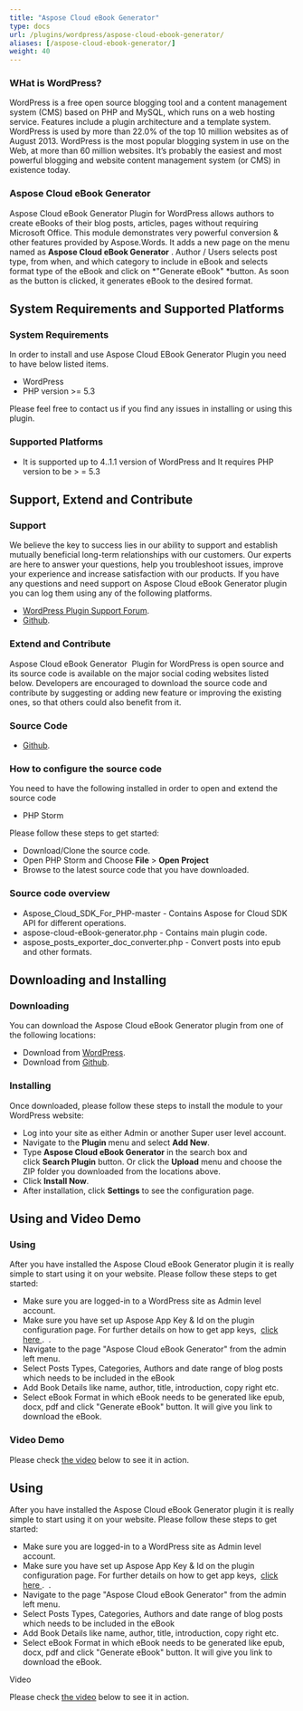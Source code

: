```yaml
---
title: "Aspose Cloud eBook Generator"
type: docs
url: /plugins/wordpress/aspose-cloud-ebook-generator/
aliases: [/aspose-cloud-ebook-generator/]
weight: 40
---
```


### WHat is WordPress?

WordPress is a free open source blogging tool and a content management system (CMS) based on PHP and MySQL, which runs on a web hosting service. Features include a plugin architecture and a template system. WordPress is used by more than 22.0% of the top 10 million websites as of August 2013. WordPress is the most popular blogging system in use on the Web, at more than 60 million websites. It’s probably the easiest and most powerful blogging and website content management system (or CMS) in existence today.

### Aspose Cloud eBook Generator

Aspose Cloud eBook Generator Plugin for WordPress allows authors to create eBooks of their blog posts, articles, pages without requiring Microsoft Office. This module demonstrates very powerful conversion & other features provided by Aspose.Words. It adds a new page on the menu named as **Aspose Cloud eBook Generator** . Author / Users selects post type, from when, and which category to include in eBook and selects format type of the eBook and click on \*"Generate eBook" \*button. As soon as the button is clicked, it generates eBook to the desired format.

## System Requirements and Supported Platforms

### System Requirements

In order to install and use Aspose Cloud EBook Generator Plugin you need to have below listed items.

- WordPress
- PHP version >= 5.3

Please feel free to contact us if you find any issues in installing or using this plugin.

### Supported Platforms

- It is supported up to 4..1.1 version of WordPress and It requires PHP version to be > = 5.3

## Support, Extend and Contribute

### Support

We believe the key to success lies in our ability to support and establish mutually beneficial long-term relationships with our customers. Our experts are here to answer your questions, help you troubleshoot issues, improve your experience and increase satisfaction with our products. If you have any questions and need support on Aspose Cloud eBook Generator plugin you can log them using any of the following platforms.

- [WordPress Plugin Support Forum](https://wordpress.org/support/plugin/aspose-cloud-ebook-generator).
- [Github](https://github.com/asposeforcloud/Aspose_Cloud_for_WordPress/issues).

### Extend and Contribute

Aspose Cloud eBook Generator  Plugin for WordPress is open source and its source code is available on the major social coding websites listed below. Developers are encouraged to download the source code and contribute by suggesting or adding new feature or improving the existing ones, so that others could also benefit from it.

### Source Code

- [Github](https://github.com/asposeforcloud/Aspose_Cloud_for_WordPress).

### How to configure the source code

You need to have the following installed in order to open and extend the source code

- PHP Storm

Please follow these steps to get started:

- Download/Clone the source code.
- Open PHP Storm and Choose **File** > **Open Project**
- Browse to the latest source code that you have downloaded.

### Source code overview

- Aspose_Cloud_SDK_For_PHP-master - Contains Aspose for Cloud SDK API for different operations.
- aspose-cloud-eBook-generator.php - Contains main plugin code.
- aspose_posts_exporter_doc_converter.php - Convert posts into epub and other formats.

## Downloading and Installing

### Downloading

You can download the Aspose Cloud eBook Generator plugin from one of the following locations:

- Download from [WordPress](https://wordpress.org/plugins/aspose-cloud-ebook-generator/).
- Download from [Github](https://github.com/asposeforcloud/Aspose_Cloud_for_WordPress/releases/tag/8.0).

### Installing

Once downloaded, please follow these steps to install the module to your WordPress website:

- Log into your site as either Admin or another Super user level account.
- Navigate to the **Plugin** menu and select **Add New**.
- Type **Aspose Cloud eBook Generator** in the search box and click **Search Plugin** button. Or click the **Upload** menu and choose the ZIP folder you downloaded from the locations above.
- Click **Install Now**.
- After installation, click **Settings** to see the configuration page.

## Using and Video Demo

### Using

After you have installed the Aspose Cloud eBook Generator plugin it is really simple to start using it on your website.
Please follow these steps to get started:

- Make sure you are logged-in to a WordPress site as Admin level account.
- Make sure you have set up Aspose App Key & Id on the plugin configuration page. For further details on how to get app keys,  [click here ](http://www.aspose.com/docs/display/totalcloud/Creating+a+New+App+and+Getting+App+Key).  .
- Navigate to the page "Aspose Cloud eBook Generator" from the admin left menu.
- Select Posts Types, Categories, Authors and date range of blog posts which needs to be included in the eBook
- Add Book Details like name, author, title, introduction, copy right etc.
- Select eBook Format in which eBook needs to be generated like epub, docx, pdf and click "Generate eBook" button. It will give you link to download the eBook.

### Video Demo

Please check [the video](https://www.youtube.com/watch?v=wCFaYbT3f0s) below to see it in action.

## Using

After you have installed the Aspose Cloud eBook Generator plugin it is really simple to start using it on your website.
Please follow these steps to get started:

- Make sure you are logged-in to a WordPress site as Admin level account.
- Make sure you have set up Aspose App Key & Id on the plugin configuration page. For further details on how to get app keys,  [click here ](http://www.aspose.com/docs/display/totalcloud/Creating+a+New+App+and+Getting+App+Key).  .
- Navigate to the page "Aspose Cloud eBook Generator" from the admin left menu.
- Select Posts Types, Categories, Authors and date range of blog posts which needs to be included in the eBook
- Add Book Details like name, author, title, introduction, copy right etc.
- Select eBook Format in which eBook needs to be generated like epub, docx, pdf and click "Generate eBook" button. It will give you link to download the eBook.

Video

Please check [the video](https://www.youtube.com/watch?v=wCFaYbT3f0s) below to see it in action.
